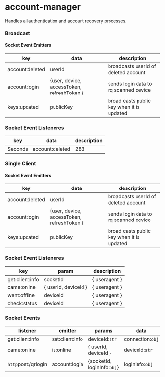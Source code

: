 # account-manager
Handles all authentication and account recovery processes.

### Broadcast

#### Socket Event Emitters
key | data | description 
| --- | --- | --- |
account:deleted | userId | broadcasts userId of deleted account |
account:login | {user, device, accessToken, refreshToken } | sends login data to rq scanned device |
keys:updated | publicKey | broad casts public key when it is updated |

### Socket Event Listeneres
key | data | description 
| --- | --- | --- |
Seconds | account:deleted | 283 | 290 |

### Single Client

#### Socket Event Emitters
key | data | description 
| --- | --- | --- |
account:deleted | userId | broadcasts userId of deleted account |
account:login | {user, device, accessToken, refreshToken } | sends login data to rq scanned device |
keys:updated | publicKey | broad casts public key when it is updated |

### Socket Event Listeneres
key | param | description 
| --- | --- | --- |
get:client:info | socketId | { useragent } |
came:online | { userId, deviceId } | { useragent } |
went:offline | deviceId | { useragent } |
check:status | deviceId | { useragent } |


### Socket Events
listener | emitter | params | data 
| --- | --- | --- | --- |
get:client:info | set:client:info | deviceId:<code>str</code> | connection:<code>obj</code> |
came:online | is:online | { userId, deviceId } | deviceId:<code>str</code> |
<code>http</code>post:/qrlogin | account:login | {socketId, loginInfo:<code>obj</code>} | loginInfo:<code>obj</code> |




